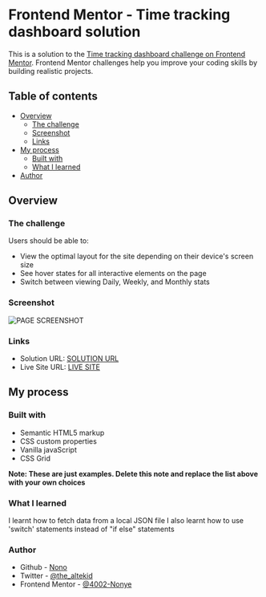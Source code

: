 # Frontend Mentor - Time tracking dashboard solution

This is a solution to the [Time tracking dashboard challenge on Frontend Mentor](https://www.frontendmentor.io/challenges/time-tracking-dashboard-UIQ7167Jw). Frontend Mentor challenges help you improve your coding skills by building realistic projects.

## Table of contents

- [Overview](#overview)
  - [The challenge](#the-challenge)
  - [Screenshot](#screenshot)
  - [Links](#links)
- [My process](#my-process)
  - [Built with](#built-with)
  - [What I learned](#what-i-learned)
- [Author](#author)

## Overview

### The challenge

Users should be able to:

- View the optimal layout for the site depending on their device's screen size
- See hover states for all interactive elements on the page
- Switch between viewing Daily, Weekly, and Monthly stats

### Screenshot

![PAGE SCREENSHOT](./time-tracking-dashboard.jpg)

### Links

- Solution URL: [ SOLUTION URL ](https://your-solution-url.com)
- Live Site URL: [ LIVE SITE ](https://4002-nonye.github.io/Time-tracking-dashboard/)

## My process

### Built with

- Semantic HTML5 markup
- CSS custom properties
- Vanilla javaScript
- CSS Grid

**Note: These are just examples. Delete this note and replace the list above with your own choices**

### What I learned

I learnt how to fetch data from a local JSON file
I also learnt how to use 'switch' statements instead of "if else" statements

### Author

- Github - [Nono](https://github.com/4002-Nonye)
- Twitter - [@the_altekid](https://twitter.com/the_altekid)
- Frontend Mentor - [@4002-Nonye](https://www.frontendmentor.io/profile/4002-Nonye)
